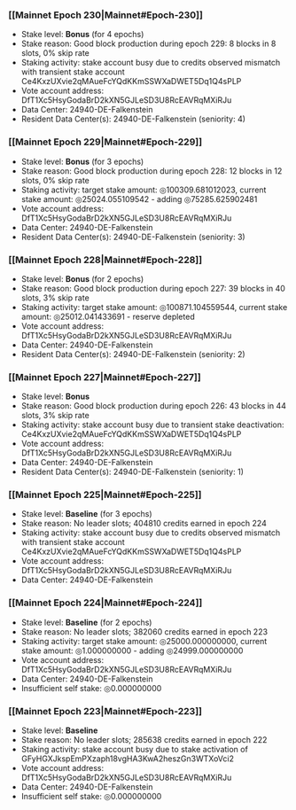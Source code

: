 ### [[Mainnet Epoch 230|Mainnet#Epoch-230]]
* Stake level: **Bonus** (for 4 epochs)
* Stake reason: Good block production during epoch 229: 8 blocks in 8 slots, 0% skip rate
* Staking activity: stake account busy due to credits observed mismatch with transient stake account Ce4KxzUXvie2qMAueFcYQdKKmSSWXaDWET5Dq1Q4sPLP
* Vote account address: DfT1Xc5HsyGodaBrD2kXN5GJLeSD3U8RcEAVRqMXiRJu
* Data Center: 24940-DE-Falkenstein
* Resident Data Center(s): 24940-DE-Falkenstein (seniority: 4)
### [[Mainnet Epoch 229|Mainnet#Epoch-229]]
* Stake level: **Bonus** (for 3 epochs)
* Stake reason: Good block production during epoch 228: 12 blocks in 12 slots, 0% skip rate
* Staking activity: target stake amount: ◎100309.681012023, current stake amount: ◎25024.055109542 - adding ◎75285.625902481
* Vote account address: DfT1Xc5HsyGodaBrD2kXN5GJLeSD3U8RcEAVRqMXiRJu
* Data Center: 24940-DE-Falkenstein
* Resident Data Center(s): 24940-DE-Falkenstein (seniority: 3)
### [[Mainnet Epoch 228|Mainnet#Epoch-228]]
* Stake level: **Bonus** (for 2 epochs)
* Stake reason: Good block production during epoch 227: 39 blocks in 40 slots, 3% skip rate
* Staking activity: target stake amount: ◎100871.104559544, current stake amount: ◎25012.041433691 - reserve depleted
* Vote account address: DfT1Xc5HsyGodaBrD2kXN5GJLeSD3U8RcEAVRqMXiRJu
* Data Center: 24940-DE-Falkenstein
* Resident Data Center(s): 24940-DE-Falkenstein (seniority: 2)
### [[Mainnet Epoch 227|Mainnet#Epoch-227]]
* Stake level: **Bonus**
* Stake reason: Good block production during epoch 226: 43 blocks in 44 slots, 3% skip rate
* Staking activity: stake account busy due to transient stake deactivation: Ce4KxzUXvie2qMAueFcYQdKKmSSWXaDWET5Dq1Q4sPLP
* Vote account address: DfT1Xc5HsyGodaBrD2kXN5GJLeSD3U8RcEAVRqMXiRJu
* Data Center: 24940-DE-Falkenstein
* Resident Data Center(s): 24940-DE-Falkenstein (seniority: 1)
### [[Mainnet Epoch 225|Mainnet#Epoch-225]]
* Stake level: **Baseline** (for 3 epochs)
* Stake reason: No leader slots; 404810 credits earned in epoch 224
* Staking activity: stake account busy due to credits observed mismatch with transient stake account Ce4KxzUXvie2qMAueFcYQdKKmSSWXaDWET5Dq1Q4sPLP
* Vote account address: DfT1Xc5HsyGodaBrD2kXN5GJLeSD3U8RcEAVRqMXiRJu
* Data Center: 24940-DE-Falkenstein
### [[Mainnet Epoch 224|Mainnet#Epoch-224]]
* Stake level: **Baseline** (for 2 epochs)
* Stake reason: No leader slots; 382060 credits earned in epoch 223
* Staking activity: target stake amount: ◎25000.000000000, current stake amount: ◎1.000000000 - adding ◎24999.000000000
* Vote account address: DfT1Xc5HsyGodaBrD2kXN5GJLeSD3U8RcEAVRqMXiRJu
* Data Center: 24940-DE-Falkenstein
* Insufficient self stake: ◎0.000000000
### [[Mainnet Epoch 223|Mainnet#Epoch-223]]
* Stake level: **Baseline**
* Stake reason: No leader slots; 285638 credits earned in epoch 222
* Staking activity: stake account busy due to stake activation of GFyHGXJkspEmPXzaph18vgHA3KwA2heszGn3WTXoVci2
* Vote account address: DfT1Xc5HsyGodaBrD2kXN5GJLeSD3U8RcEAVRqMXiRJu
* Data Center: 24940-DE-Falkenstein
* Insufficient self stake: ◎0.000000000